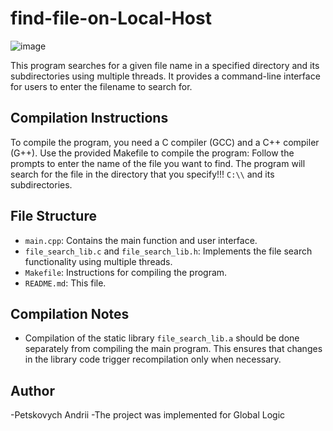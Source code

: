 # find-file-on-Local-Host

![image](https://github.com/Petskovych/find-file-on-Local-Host/assets/147243488/f1de8899-5d07-4842-bffa-67d5668e55bb)


This program searches for a given file name in a specified directory and its subdirectories using multiple threads. It provides a command-line interface for users to enter the filename to search for.

## Compilation Instructions

To compile the program, you need a C compiler (GCC) and a C++ compiler (G++). Use the provided Makefile to compile the program:
Follow the prompts to enter the name of the file you want to find. The program will search for the file in the directory that you specify!!! `C:\\` and its subdirectories.
## File Structure

- `main.cpp`: Contains the main function and user interface.
- `file_search_lib.c` and `file_search_lib.h`: Implements the file search functionality using multiple threads.
- `Makefile`: Instructions for compiling the program.
- `README.md`: This file.

## Compilation Notes

- Compilation of the static library `file_search_lib.a` should be done separately from compiling the main program. This ensures that changes in the library code trigger recompilation only when necessary.
 
## Author

-Petskovych Andrii
-The project was implemented for Global Logic
